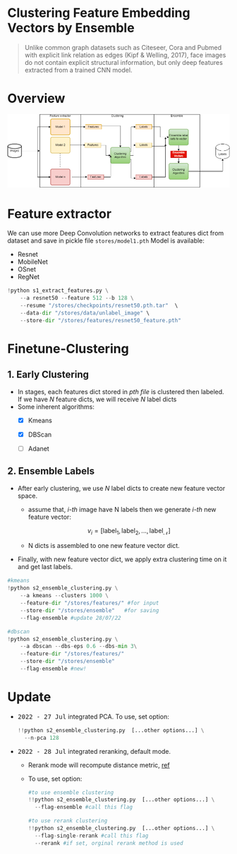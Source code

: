 # Clustering Feature Embedding Vectors by Ensemble

>Unlike common graph datasets such as Citeseer, Cora and Pubmed with explicit link relation as edges (Kipf & Welling, 2017), face images do not contain explicit structural information, but only deep features extracted from a trained CNN model.


# Overview

![image](images/overall.png)


# Feature extractor
We can use more Deep Convolution networks to extract features dict from dataset and save in pickle file `stores/model1.pth`
Model is available:
- Resnet
- MobileNet
- OSnet
- RegNet

```python
!python s1_extract_features.py \
    --a resnet50 --feature 512 --b 128 \
    --resume "/stores/checkpoints/resnet50.pth.tar"  \ 
    --data-dir "/stores/data/unlabel_image" \
    --store-dir "/stores/features/resnet50_feature.pth"

```

# Finetune-Clustering
## 1. Early Clustering

- In stages, each features dict stored in _pth file_ is clustered then labeled. If we have _N_ feature dicts, we will receive _N_ label dicts
- Some inherent algorithms:
  - [x] Kmeans
  - [x] DBScan
  - [ ] Adanet 


## 2. Ensemble Labels

- After early clustering, we use _N_ label dicts to create new feature vector space.
  - assume that, _i-th_ image  have N labels then we generate _i-th_ new feature vector: 
  
    $$v_i = [\text{label}_1, \text{label}_2, ..., \text{label}_\mathcal{N}]$$

  - N dicts is assembled to one new feature vector dict.
- Finally, with new feature vector dict, we apply extra clustering time on it and get last labels.


```python
#kmeans
!python s2_ensemble_clustering.py \
    --a kmeans --clusters 1000 \
    --feature-dir "/stores/features/" #for input
    --store-dir "/stores/ensemble"   #for saving 
    --flag-ensemble #update 28/07/22
```

```python
#dbscan
!python s2_ensemble_clustering.py \
    --a dbscan --dbs-eps 0.6 --dbs-min 3\
    --feature-dir "/stores/features/"
    --store-dir "/stores/ensemble"
    --flag-ensemble #new!
```

# Update

- <kbd>2022 - 27 Jul</kbd> integrated PCA. To use, set option:

    ```python
    !!python s2_ensemble_clustering.py  [...other options...] \
      --n-pca 128
    ```
- <kbd>2022 - 28 Jul</kbd> integrated reranking, default mode. 
  - Rerank mode will recompute distance metric, [ref](https://github.com/ewigspace1910/Paper-Notes-Deep-Learning/blob/main/Computer%20Vision/3.Person%20ReID/ReRankwKRE.md) 
  - To use, set option:

    ```python
    #to use ensemble clustering
    !!python s2_ensemble_clustering.py  [...other options...] \
      --flag-ensemble #call this flag
    ```

    ```python
    #to use rerank clustering
    !!python s2_ensemble_clustering.py  [...other options...] \
      --flag-single-rerank #call this flag
      --rerank #if set, orginal rerank method is used
    ```
